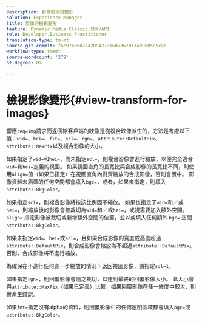 ```yaml
---
description: 影像的檢視變形
solution: Experience Manager
title: 影像的檢視變形
feature: Dynamic Media Classic,SDK/API
role: Developer,Business Practitioner
translation-type: tm+mt
source-git-commit: f6c97606d7a4209427316d7367013ad9585a5cae
workflow-type: tm+mt
source-wordcount: '279'
ht-degree: 0%

---
```



# 檢視影像變形{#view-transform-for-images}

響應`req=img`請求而返回給客戶端的映像是從複合映像派生的，方法是考慮以下值：`wid=`、`hei=`、`fit=`、`scl=`、`rgn=`、`attribute::DefaultPix`、`attribute::MaxPix`以及複合影像的大小。

如果指定了`wid=`和`hei=`，而未指定`scl=`，則複合影像會進行縮放，以便完全適合`wid=`和`hei=`定義的視圖。 如果視圖直角的長寬比與合成影像的長寬比不同，則使用`align=`值（如果已指定）在視圖直角內對齊縮放的合成影像，否則會置中。 影像資料未涵蓋的任何空間都會填入`bgc=`，或者，如果未指定，則填入`attribute::BkgColor`。

如果指定`scl=`，則複合影像將按該比例因子縮放。 如果也指定了`wid=`和／或`hei=`，則縮放後的影像會被裁切為`wid=`和／或`hei=`，或視需要加入額外空間。 `align=` 指定影像被裁切或新增額外空間的位置，並以或填入任何額外 `bgc=` 空間 `attribute::BkgColor`。

如果未指定`wid=`、`hei=`或`scl=`，且如果合成影像的寬度或高度超過`attribute::DefaultPix`，則合成影像會縮放為不超過`attribute::DefaultPix`。 否則，合成影像將不進行縮放。

為確保在不進行任何進一步縮放的情況下返回視圖影像，請指定`scl=1`。

如果指定`rgn=`，則回覆影像會隨之裁切，以達到最終的回覆影像大小。 此大小會與`attribute::MaxPix`（如果已定義）比較，如果回覆影像在任一維度中較大，則會產生錯誤。

如果`fmt=`指定沒有alpha的資料，則回覆影像中的任何透明區域都會填入`bgc=`或`attribute::BkgColor`。
